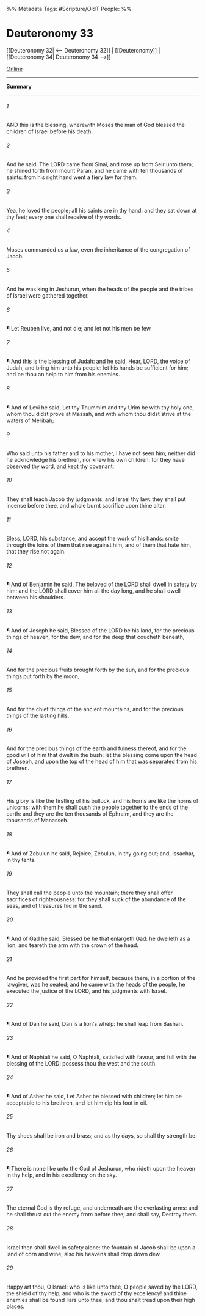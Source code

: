 

%% Metadata
Tags: #Scripture/OldT
People: 
%%
# Deuteronomy 33
[[Deuteronomy 32| <-- Deuteronomy 32]] | [[Deuteronomy]] | [[Deuteronomy 34| Deuteronomy 34 -->]]

[Online](https://churchofjesuschrist.org/study/scriptures/ot/deut/33?lang=eng)

---
__Summary__



---

###### 1
AND this is the blessing, wherewith Moses the man of God blessed the children of Israel before his death.
###### 2
And he said, The LORD came from Sinai, and rose up from Seir unto them; he shined forth from mount Paran, and he came with ten thousands of saints: from his right hand went a fiery law for them.
###### 3
Yea, he loved the people; all his saints are in thy hand: and they sat down at thy feet; every one shall receive of thy words.
###### 4
Moses commanded us a law, even the inheritance of the congregation of Jacob.
###### 5
And he was king in Jeshurun, when the heads of the people and the tribes of Israel were gathered together.
###### 6
¶ Let Reuben live, and not die; and let not his men be few.
###### 7
¶ And this is the blessing of Judah: and he said, Hear, LORD, the voice of Judah, and bring him unto his people: let his hands be sufficient for him; and be thou an help to him from his enemies.
###### 8
¶ And of Levi he said, Let thy Thummim and thy Urim be with thy holy one, whom thou didst prove at Massah, and with whom thou didst strive at the waters of Meribah;
###### 9
Who said unto his father and to his mother, I have not seen him; neither did he acknowledge his brethren, nor knew his own children: for they have observed thy word, and kept thy covenant.
###### 10
They shall teach Jacob thy judgments, and Israel thy law: they shall put incense before thee, and whole burnt sacrifice upon thine altar.
###### 11
Bless, LORD, his substance, and accept the work of his hands: smite through the loins of them that rise against him, and of them that hate him, that they rise not again.
###### 12
¶ And of Benjamin he said, The beloved of the LORD shall dwell in safety by him; and the LORD shall cover him all the day long, and he shall dwell between his shoulders.
###### 13
¶ And of Joseph he said, Blessed of the LORD be his land, for the precious things of heaven, for the dew, and for the deep that coucheth beneath,
###### 14
And for the precious fruits brought forth by the sun, and for the precious things put forth by the moon,
###### 15
And for the chief things of the ancient mountains, and for the precious things of the lasting hills,
###### 16
And for the precious things of the earth and fulness thereof, and for the good will of him that dwelt in the bush: let the blessing come upon the head of Joseph, and upon the top of the head of him that was separated from his brethren.
###### 17
His glory is like the firstling of his bullock, and his horns are like the horns of unicorns: with them he shall push the people together to the ends of the earth: and they are the ten thousands of Ephraim, and they are the thousands of Manasseh.
###### 18
¶ And of Zebulun he said, Rejoice, Zebulun, in thy going out; and, Issachar, in thy tents.
###### 19
They shall call the people unto the mountain; there they shall offer sacrifices of righteousness: for they shall suck of the abundance of the seas, and of treasures hid in the sand.
###### 20
¶ And of Gad he said, Blessed be he that enlargeth Gad: he dwelleth as a lion, and teareth the arm with the crown of the head.
###### 21
And he provided the first part for himself, because there, in a portion of the lawgiver, was he seated; and he came with the heads of the people, he executed the justice of the LORD, and his judgments with Israel.
###### 22
¶ And of Dan he said, Dan is a lion's whelp: he shall leap from Bashan.
###### 23
¶ And of Naphtali he said, O Naphtali, satisfied with favour, and full with the blessing of the LORD: possess thou the west and the south.
###### 24
¶ And of Asher he said, Let Asher be blessed with children; let him be acceptable to his brethren, and let him dip his foot in oil.
###### 25
Thy shoes shall be iron and brass; and as thy days, so shall thy strength be.
###### 26
¶ There is none like unto the God of Jeshurun, who rideth upon the heaven in thy help, and in his excellency on the sky.
###### 27
The eternal God is thy refuge, and underneath are the everlasting arms: and he shall thrust out the enemy from before thee; and shall say, Destroy them.
###### 28
Israel then shall dwell in safety alone: the fountain of Jacob shall be upon a land of corn and wine; also his heavens shall drop down dew.
###### 29
Happy art thou, O Israel: who is like unto thee, O people saved by the LORD, the shield of thy help, and who is the sword of thy excellency!  and thine enemies shall be found liars unto thee; and thou shalt tread upon their high places.



